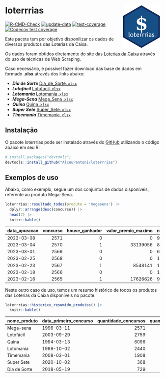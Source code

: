 
<!-- README.md is generated from README.Rmd. Please edit that file -->

# loterrrias <img src="man/figures/logo.png" align="right" height="139" />

<!-- badges: start -->

[![R-CMD-Check](https://github.com/AlceuPantoni/loterrrias/actions/workflows/R-CMD-check.yaml/badge.svg?branch=main)](https://github.com/AlceuPantoni/loterrrias/actions/workflows/R-CMD-check.yaml)
[![update-data](https://github.com/AlceuPantoni/loterrrias/actions/workflows/update-data.yaml/badge.svg)](https://github.com/AlceuPantoni/loterrrias/actions/workflows/update-data.yaml)
[![test-coverage](https://github.com/AlceuPantoni/loterrrias/actions/workflows/test-coverage.yaml/badge.svg?branch=main)](https://github.com/AlceuPantoni/loterrrias/actions/workflows/test-coverage.yaml)
[![Codecov test
coverage](https://codecov.io/gh/AlceuPantoni/loterrrias/branch/main/graph/badge.svg)](https://codecov.io/gh/AlceuPantoni/loterrrias?branch=main)
<!-- badges: end -->

Este pacote tem por objetivo disponilizar os dados de diversos produtos
das Loterias da Caixa.

Os dados foram obtidos diretamente do site das [Loterias da
Caixa](https://loterias.caixa.gov.br/Paginas/default.aspx) através do
uso de técnicas de Web Scraping.

Caso necessário, é possível fazer download das base de dados em formado
**.xlsx** através dos links abaixo:

  - ***Dia de Sorte***
    [Dia\_de\_Sorte`.xlsx`](https://raw.githubusercontent.com/AlceuPantoni/loterrrias/main/data-raw/resultados_diadesorte.xlsx)
  - ***Lotofácil***
    [Lotofacil`.xlsx`](https://raw.githubusercontent.com/AlceuPantoni/loterrrias/main/data-raw/resultados_lotofacil.xlsx)
  - ***Lotomania***
    [Lotomania`.xlsx`](https://raw.githubusercontent.com/AlceuPantoni/loterrrias/main/data-raw/resultados_lotomania.xlsx)
  - ***Mega-Sena***
    [Mega\_Sena`.xlsx`](https://raw.githubusercontent.com/AlceuPantoni/loterrrias/main/data-raw/resultados_megasena.xlsx)
  - ***Quina***
    [Quina`.xlsx`](https://raw.githubusercontent.com/AlceuPantoni/loterrrias/main/data-raw/resultados_quina.xlsx)
  - ***Super Sete***
    [Super\_Sete`.xlsx`](https://raw.githubusercontent.com/AlceuPantoni/loterrrias/main/data-raw/resultados_supersete.xlsx)
  - ***Timemania***
    [Timemania`.xlsx`](https://raw.githubusercontent.com/AlceuPantoni/loterrrias/main/data-raw/resultados_timemania.xlsx)

## Instalação

O pacote loterrrias pode ser instalado através do
[GitHub](https://github.com/) utilizando o código abaixo em seu R:

``` r
# install.packages("devtools")
devtools::install_github("AlceuPantoni/loterrrias")
```

## Exemplos de uso

Abaixo, como exemplo, segue um dos conjuntos de dados disponíveis,
referente ao produto Mega-Sena.

``` r
loterrrias::resultado_todos(produto = 'megasena') |> 
  dplyr::arrange(desc(concurso)) |> 
  head(7) |> 
  knitr::kable()
```

| data\_apuracao | concurso | houve\_ganhador | valor\_premio\_maximo | numeros\_sorteados | num\_1 | num\_2 | num\_3 | num\_4 | num\_5 | num\_6 |
| :------------- | -------: | --------------: | --------------------: | :----------------- | -----: | -----: | -----: | -----: | -----: | -----: |
| 2023-03-08     |     2571 |               0 |                     0 | 9;18;33;38;41;51   |      9 |     18 |     33 |     38 |     41 |     51 |
| 2023-03-04     |     2570 |               1 |              33139056 | 8;18;26;27;47;50   |      8 |     18 |     26 |     27 |     47 |     50 |
| 2023-03-01     |     2569 |               0 |                     0 | 6;7;25;28;31;52    |      6 |      7 |     25 |     28 |     31 |     52 |
| 2023-02-25     |     2568 |               0 |                     0 | 16;22;29;35;38;49  |     16 |     22 |     29 |     35 |     38 |     49 |
| 2023-02-23     |     2567 |               1 |               8548141 | 10;11;19;33;58;60  |     10 |     11 |     19 |     33 |     58 |     60 |
| 2023-02-18     |     2566 |               0 |                     0 | 11;23;45;53;57;59  |     11 |     23 |     45 |     53 |     57 |     59 |
| 2023-02-16     |     2565 |               1 |              17626626 | 9;13;25;39;46;54   |      9 |     13 |     25 |     39 |     46 |     54 |

Neste outro caso de uso, temos um resumo histórico de todos os produtos
das Loterias da Caixa disponíveis no pacote.

``` r
loterrrias::historico_resumido_produtos() |> 
  knitr::kable()
```

| nome\_produto | data\_primeiro\_concurso | quantidade\_concursos | quantidade\_concursos\_com\_ganhador | percentual\_com\_ganhador | media\_premiacao | maior\_premio | menor\_premio | total\_dezenas\_sorteadas | numero\_mais\_sorteado | numero\_menos\_sorteado |
| :------------ | :----------------------- | --------------------: | -----------------------------------: | ------------------------: | ---------------: | ------------: | ------------: | ------------------------: | ---------------------: | ----------------------: |
| Mega-sena     | 1996-03-11               |                  2571 |                                  584 |                      0.23 |       23360834.2 |     289420865 |     348732.75 |                     15426 |                     53 |                      26 |
| Lotofácil     | 2003-09-29               |                  2759 |                                 2483 |                      0.90 |         898003.7 |       8252873 |      10712.22 |                     41385 |                     10 |                      16 |
| Quina         | 1994-03-13               |                  6096 |                                 2497 |                      0.41 |        3263284.3 |     579215957 |      14230.37 |                     30480 |                      4 |                      47 |
| Lotomania     | 1999-10-02               |                  2440 |                                  656 |                      0.27 |        2278188.6 |      37261930 |     109348.66 |                     48800 |                     47 |                      96 |
| Timemania     | 2008-03-01               |                  1908 |                                   69 |                      0.04 |       27261125.1 |     818652938 |     164711.44 |                     13356 |                     20 |                      53 |
| Super Sete    | 2020-10-02               |                   368 |                                   19 |                      0.05 |        2781923.9 |       8601548 |     124747.77 |                      2576 |                      9 |                       4 |
| Dia de Sorte  | 2018-05-19               |                   729 |                                  249 |                      0.34 |         796348.7 |       3770060 |      59101.35 |                      5103 |                     10 |                       1 |
